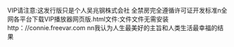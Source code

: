 VIP请注意:这发行版只是个人吴兆钢株式会社 全禁房完全遵循许可证开发标准n全网各平台下载VIP播放器网页版.html文件:文件文件无需安装http：//connie.freevar.com nn我认为人生最美好的主旨和人类生活最幸福的结果
